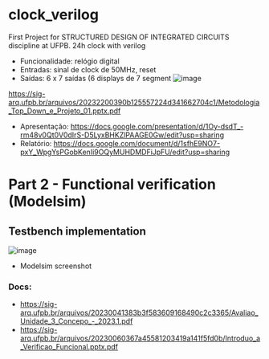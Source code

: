 # clock_verilog
First Project for  STRUCTURED DESIGN OF INTEGRATED CIRCUITS discipline at UFPB. 24h clock with verilog

 - Funcionalidade: relógio digital
 - Entradas: sinal de clock de 50MHz, reset
 - Saídas: 6 x 7 saídas (6 displays de 7 segment
![image](https://github.com/michellavezzo/clock_verilog/assets/38358577/53c3c53b-6cde-4934-8a52-bc315dbcba2c)


https://sig-arq.ufpb.br/arquivos/20232200390b125557224d341662704c1/Metodologia_Top_Down_e_Projeto_01.pptx.pdf

- Apresentação: https://docs.google.com/presentation/d/1Oy-dsdT_-rm48v0Qt0V0dIrS-D5LyxBHKZlPAAGE0Gw/edit?usp=sharing
- Relatório: https://docs.google.com/document/d/1sfhE9NO7-pxY_WpgYsPGobKenIi9OQyMUHDMDFiJpFU/edit?usp=sharing

# Part 2 - Functional verification (Modelsim)
## Testbench implementation
![image](https://github.com/michellavezzo/clock_verilog/assets/38358577/266c9be6-3836-45b8-9369-ceca8b22657b)
- Modelsim screenshot

### Docs: 

- https://sig-arq.ufpb.br/arquivos/20230041383b3f583609168490c2c3365/Avaliao_Unidade_3_Concepo_-_2023.1.pdf
- https://sig-arq.ufpb.br/arquivos/20230060367a45581203419a141f5fd0b/Introduo_a_Verificao_Funcional.pptx.pdf
